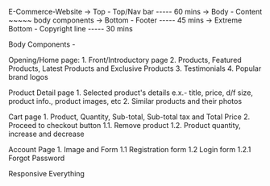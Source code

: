 E-Commerce-Website
->    Top - Top/Nav bar                 ----- 60 mins
->    Body - Content                    ~~~~~ body components
->    Bottom - Footer                   ----- 45 mins
->    Extreme Bottom - Copyright line   ----- 30 mins

Body Components -

Opening/Home page:
    1. Front/Introductory page
    2. Products, Featured Products, Latest Products and Exclusive Products
    3. Testimonials
    4. Popular brand logos

Product Detail page
    1. Selected product's details e.x.- title, price, d/f size, product info., product images, etc
    2. Similar products and their photos

Cart page
    1. Product, Quantity, Sub-total, Sub-total tax and Total Price
    2. Proceed to checkout button
    1.1. Remove product
    1.2. Product quantity, increase and decrease

Account Page
    1. Image and Form
        1.1 Registration form
        1.2 Login form
            1.2.1 Forgot Password

Responsive Everything

